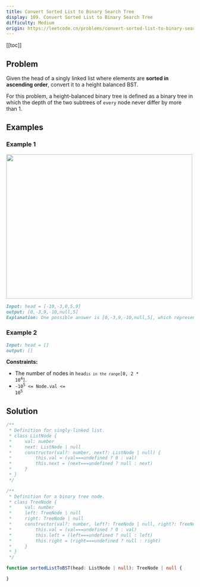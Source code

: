 ```yaml
---
title: Convert Sorted List to Binary Search Tree
display: 109. Convert Sorted List to Binary Search Tree
difficulty: Medium
origin: https://leetcode.cn/problems/convert-sorted-list-to-binary-search-tree
---
```


[[toc]]

## Problem

Given the head of a singly linked list where elements are **sorted in ascending order**, convert it to a height balanced BST.

For this problem, a height-balanced binary tree is defined as a binary tree in which the depth of the two subtrees of `every` node never differ by more than 1.

## Examples

### Example 1

<img alt="" src="https://assets.leetcode.com/uploads/2020/08/17/linked.jpg" style="width: 500px; height: 388px;" />

```md
Input: head = [-10,-3,0,5,9]
output: [0,-3,9,-10,null,5]
Explanation: One possible answer is [0,-3,9,-10,null,5], which represents the shown height balanced BST.
```

### Example 2

```md
Input: head = []
output: []
```

**Constraints:**

- The number of nodes in <code>head` is in the range `[0, 2 * 10<sup>4</sup>]</code>.
- <code>-10<sup>5</sup> <= Node.val <= 10<sup>5</sup></code>

## Solution

```ts
/**
 * Definition for singly-linked list.
 * class ListNode {
 *     val: number
 *     next: ListNode | null
 *     constructor(val?: number, next?: ListNode | null) {
 *         this.val = (val===undefined ? 0 : val)
 *         this.next = (next===undefined ? null : next)
 *     }
 * }
 */

/**
 * Definition for a binary tree node.
 * class TreeNode {
 *     val: number
 *     left: TreeNode | null
 *     right: TreeNode | null
 *     constructor(val?: number, left?: TreeNode | null, right?: TreeNode | null) {
 *         this.val = (val===undefined ? 0 : val)
 *         this.left = (left===undefined ? null : left)
 *         this.right = (right===undefined ? null : right)
 *     }
 * }
 */

function sortedListToBST(head: ListNode | null): TreeNode | null {

}
```

